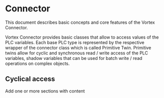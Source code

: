 # Connector


This document describes basic concepts and core features of the Vortex Connector.




Vortex Connector provides basic classes that allow to access values of the PLC variables. Each base PLC type is represented by the respective wrapper of the connector class which is called Primitive Twin. Primitive twins allow for cyclic and synchronous read / write access of the PLC variables, shadow variables that can be used for batch write / read operations on complex objects.



## Cyclical access

Add one or more sections with content


